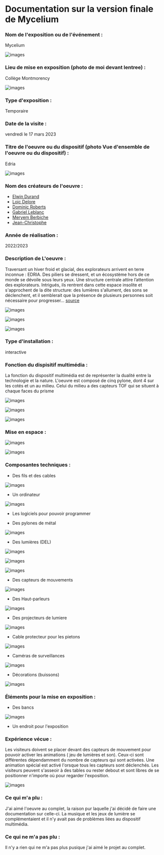 # Documentation sur la version finale de Mycelium


### Nom de l'exposition ou de l'événement :
Mycelium

![images](media/Mycelium_Edria_Affiche_Exposition.jpg)

### Lieu de mise en exposition (photo de moi devant lentree) :
Collège Montmorency

![images](media/Mycelium_Edria_Photo_Devant_Affiche.jpg)

### Type d'exposition :
Temporaire



### Date de la visite :
vendredi le 17 mars 2023

### Titre de l'oeuvre ou du dispositif (photo Vue d'ensemble de l'oeuvre ou du dispositif) :
Edria

![images](media/Mycelium_Edria_Vue_Ensemble.jpg)

### Nom des créateurs de l'oeuvre :
* [Elwin Durand](https://tim-montmorency.com/2023/projets/EDRIA/docs/web/journal_1.html)
* [Loic Delore](https://tim-montmorency.com/2023/projets/EDRIA/docs/web/journal_2.html)
* [Dominic Roberts](https://tim-montmorency.com/2023/projets/EDRIA/docs/web/journal_3.html)
* [Gabriel Leblanc](https://tim-montmorency.com/2023/projets/EDRIA/docs/web/journal_4.html)
* [Meryem Berbiche](https://tim-montmorency.com/2023/projets/EDRIA/docs/web/journal_5.html)
* [Jean-Christophe](https://tim-montmorency.com/2023/projets/EDRIA/docs/web/journal_6.html)

### Année de réalisation :
2022/2023 

### Description de L'oeuvre :
Traversant un hiver froid et glacial, des explorateurs arrivent en terre inconnue : EDRIA. Des piliers se dressent, et un écosystème hors de ce monde se dévoile sous leurs yeux. Une structure centrale attire l’attention des explorateurs. Intrigués, ils rentrent dans cette espace insolite et s'approchent de la dite structure: des lumières s'allument, des sons se déclenchent, et il semblerait que la présence de plusieurs personnes soit nécessaire pour progresser...
[source](https://tim-montmorency.com/2023/projets/EDRIA/docs/web/index.html)

![images](media/Mycelium_Edria_Vue_Ensemble.jpg)

![images](media/Mycelium_Edria_Vue_Gauche.jpg)

![images](media/Mycelium_Edria_Vue_Droite.jpg)


### Type d'installation :
interactive

### Fonction du dispisitif multimédia :
La fonction du dispositif multimédia est de représenter la dualité entre la technologie et la nature. L'oeuvre est composé de cinq pylone, dont 4 sur les cotés et un au milieu. Celui du milieu a des capteurs TOF qui se situent à chaque faces du prisme 

![images](media/Mycelium_Edria_Vue_Parlante_Droite.jpg)


![images](media/Mycelium_Edria_Vue_Parlante_Gauche.jpg)


![images](media/Mycelium_Edria_Vue_Parlante_Face.jpg)

### Mise en espace :

![images](media/Mycelium_Edria_Vue_Ensemble.jpg)

![images](media/Mycelium_Edria_Plan.jpeg)

### Composantes techniques :
* Des fils et des cables 

![images](media/Mycelium_Edria_Composantes_Cables.jpg)

* Un ordinateur

![images](media/Mycelium_Edria_Composantes_Ordinateur.jpg)

* Les logiciels pour pouvoir programmer


* Des pylones de métal

![images](media/Mycelium_Edria_Vue_Ensemble.jpg)

* Des lumières (DEL)

![images](media/Mycelium_Edria_Composantes_DEL_1.jpg)


![images](media/Mycelium_Edria_Composantes_DEL_2.jpg)


![images](media/Mycelium_Edria_Composantes_DEL_3.jpg)


* Des capteurs de mouvements 

![images](media/Mycelium_Edria_Composantes_CapteurTOF.jpg)

* Des Haut-parleurs

![images](media/Mycelium_Edria_Composantes_Haut-parleurs.jpg)

* Des projecteurs de lumiere

![images](media/Mycelium_Edria_Composantes_Projecteurs.jpg)

* Cable protecteur pour les pietons

![images](media/Mycelium_Edria_Composantes_Protecteur_Pieton.jpg)

*  Caméras de surveillances

![images](media/Mycelium_Edria_Composantes_Projecteurs.jpg)

*  Décorations (buissons)

![images](media/Mycelium_Edria_Composantes_Decorations.jpg)

### Éléments pour la mise en exposition :
* Des bancs

![images](media/Mycelium_Edria_Composantes_Tables.jpg)

* Un endroit pour l'exposition

### Expérience vécue :

Les visiteurs doivent se placer devant des capteurs de mouvement pour pouvoir activer les animations ( jeu de lumières et son). Ceux-ci sont différentes dépendamment du nombre de capteurs qui sont activées. Une animation spécial est activé l'orsque tous les capteurs sont déclenchés. Les visiteurs peuvent s'asseoir à des tables ou rester debout et sont libres de se positionner n'importe où pour regarder l'exposition. 

![images](media/Mycelium_Edria_Posture_Visiteur.jpg)

### Ce qui m'a plu :
J'ai aimé l'oeuvre au complet, la  raison pur laquelle j'ai décidé de faire une documentation sur celle-ci. La musique et les jeux de lumière se complémentaient et il n'y avait pas de problèmes liées au dispositif multimédia. 

### Ce qui ne m'a pas plu :

Il n'y a rien qui ne m'a pas plus pusique j'ai aimé le projet au complet.
